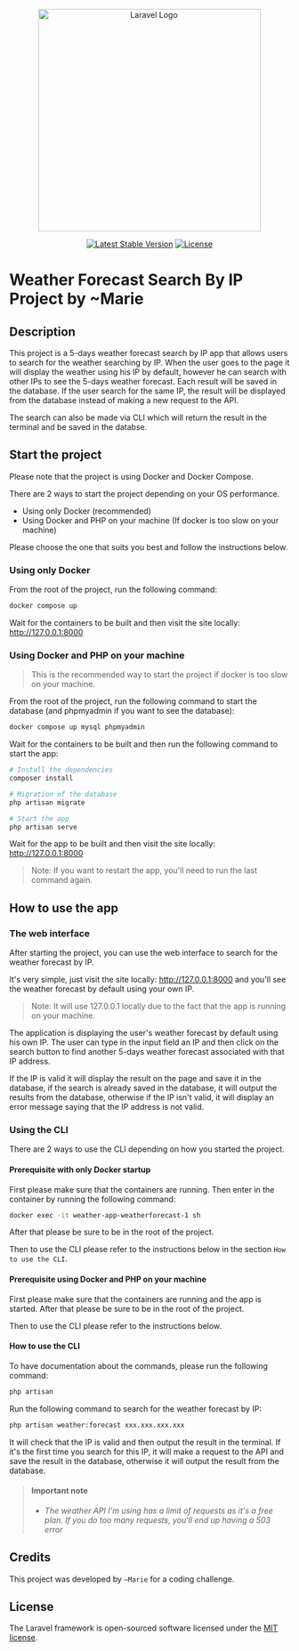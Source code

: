 <p align="center"><a href="https://laravel.com" target="_blank"><img src="https://raw.githubusercontent.com/laravel/art/master/logo-lockup/5%20SVG/2%20CMYK/1%20Full%20Color/laravel-logolockup-cmyk-red.svg" width="400" alt="Laravel Logo"></a></p>

<p align="center">
<a href="https://packagist.org/packages/laravel/framework"><img src="https://img.shields.io/packagist/v/laravel/framework" alt="Latest Stable Version"></a>
<a href="https://packagist.org/packages/laravel/framework"><img src="https://img.shields.io/packagist/l/laravel/framework" alt="License"></a>
</p>

# Weather Forecast Search By IP Project by ~Marie

## Description
This project is a 5-days weather forecast search by IP app that allows users to search for the weather searching by IP. When the user goes to the page it will display the weather using his IP by default, however he can search with other IPs to see the 5-days weather forecast. Each result will be saved in the database. If the user search for the same IP, the result will be displayed from the database instead of making a new request to the API.

The search can also be made via CLI which will return the result in the terminal and be saved in the databse.


## Start the project
Please note that the project is using Docker and Docker Compose.

There are 2 ways to start the project depending on your OS performance.
- Using only Docker (recommended)
- Using Docker and PHP on your machine (If docker is too slow on your machine)

Please choose the one that suits you best and follow the instructions below.

### Using only Docker

From the root of the project, run the following command:
```sh
docker compose up
```
Wait for the containers to be built and then visit the site locally: http://127.0.0.1:8000

### Using Docker and PHP on your machine
> This is the recommended way to start the project if docker is too slow on your machine.

From the root of the project, run the following command to start the database (and phpmyadmin if you want to see the database):
```sh
docker compose up mysql phpmyadmin
```
Wait for the containers to be built and then run the following command to start the app:
```sh
# Install the dependencies
composer install

# Migration of the database
php artisan migrate

# Start the app
php artisan serve
```
Wait for the app to be built and then visit the site locally: http://127.0.0.1:8000

> Note: If you want to restart the app, you'll need to run the last command again.

## How to use the app

### The web interface

After starting the project, you can use the web interface to search for the weather forecast by IP.

It's very simple, just visit the site locally: http://127.0.0.1:8000 and you'll see the weather forecast by default using your own IP.

> Note: It will use 127.0.0.1 locally due to the fact that the app is running on your machine.

The application is displaying the user's weather forecast by default using his own IP. The user can type in the input field an IP and then click on the search button to find another 5-days weather forecast associated with that IP address.

If the IP is valid it will display the result on the page and save it in the database, if the search is already saved in the database, it will output the results from the database, otherwise if the IP isn't valid,  it will display an error message saying that the IP address is not valid.

### Using the CLI

There are 2 ways to use the CLI depending on how you started the project.

#### Prerequisite with only Docker startup

First please make sure that the containers are running.
Then enter in the container by running the following command:
```sh
docker exec -it weather-app-weatherforecast-1 sh
```
After that please be sure to be in the root of the project.

Then to use the CLI please refer to the instructions below in the section `How to use the CLI`.
#### Prerequisite using Docker and PHP on your machine
First please make sure that the containers are running and the app is started.
After that please be sure to be in the root of the project.

Then to use the CLI please refer to the instructions below.

#### How to use the CLI
To have documentation about the commands, please run the following command:
```sh
php artisan 
```

Run the following command to search for the weather forecast by IP:
```sh
php artisan weather:forecast xxx.xxx.xxx.xxx
```

It will check that the IP is valid and then output the result in the terminal.
If it's the first time you search for this IP, it will make a request to the API and save the result in the database, otherwise it will output the result from the database.

> #### Important note
> - *The weather API I'm using has a limit of requests as it's a free plan. If you do too many requests, you'll end up having a 503 error*

## Credits
This project was developed by `~Marie` for a coding challenge.

## License
The Laravel framework is open-sourced software licensed under the [MIT license](https://opensource.org/licenses/MIT).
